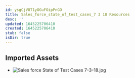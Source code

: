 ```yaml
---
id: ysgCjV8T1yOGuFOipPnGO
title: Sales_force_state_of_test_cases_7 3 18 Resources
desc: ''
updated: 1645225706410
created: 1645225706410
stub: false
isDir: true
---
```

## Imported Assets
- ![Sales force State of Test Cases 7-3-18.jpg](/assets/sales-force-state-of-test-cases-7-3-18.jpg)
